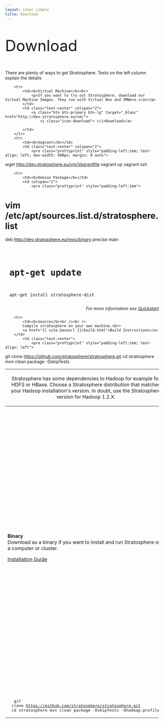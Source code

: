 ```yaml
--- 
layout: inner_simple
title: Download
---
```


<p style="font-size: 50px;margin-bottom:50px" class="text-center">Download</p>

<p class="text-center">There are plenty of ways to get Stratosphere. Texts on the left column explain the details</p>

<table class="table table-bordered table-striped">
	<thead>
		<tr>
			<th style="width:300px" ><p style="font-weight:normal;">Stratosphere has some dependencies to Hadoop for example for HDFS or HBase.
			Choose a Stratosphere distribution that matches your Hadoop installation's version. In doubt, use the Stratosphere version for Hadoop 1.2.X.</p>
			</th>
			<th class="text-center"><b>Hadoop 1.2.X</b>
			</th>
			<th class="text-center">Hadoop 2 (YARN)
				<p style="font-weight:normal;">Includes support for HBase and runs on YARN</p>
			</th>
		</tr>
	</thead>
	<tbody>
		<tr>
			<td style="width:300px"><b>Binary</b> <br>
				Download as a binary if you want to install and run Stratosphere on a computer or cluster.<br>
				<p><a href="/docs/gettingstarted.html">Installation Guide</a></p>
			</td>
			<td class="text-center"><a class="btn btn-primary btn-default" target="_blanc" href="http://dopa.dima.tu-berlin.de/bin/stratosphere-0.4-SNAPSHOT.tgz">
      <i class="icon-download"> </i>Download</a>
			
			</td>
			<td class="text-center"><a class="btn btn-primary btn-default" target="_blanc" href="http://dopa.dima.tu-berlin.de/bin/stratosphere-0.4-hadoop2-SNAPSHOT.tgz">
      <i class="icon-download"> </i>Download</a>
			</td>
		</tr>

		<tr>
			<td><b>Quickstart</b><br>
			You do not need to setup Stratosphere in order to start writing Jobs. These quickstart one-liners will create a directory structure conaining everything you need to start with Stratosphere.
			<p>For more information see <a href="/quickstart/">Quickstart</a></p>
		</td>
			<td  colspan="2">
				Java: <pre class="prettyprint" style="padding-left:1em">curl https://raw.github.com/stratosphere/stratosphere-quickstart/master/quickstart.sh | bash</pre>

				Scala: <pre class="prettyprint" style="padding-left:1em">curl https://raw.github.com/stratosphere/stratosphere-quickstart/master/quickstart-scala.sh | bash</pre>
				<b>Click here to see the command being executed</b>
			</td>
		</tr>


		<tr>
			<td style="width:300px"><b>Maven Dependencies</b><br /><br />
				Use the Maven Dependencies to add Stratosphere to your project, or if you do not want to use the Quickstart scripts.
			</td>
			<td>
			<pre class="prettyprint" style="padding-left:1em">
				
&lt;project&gt;
  ...
  &lt;dependencies&gt;
    &lt;dependency&gt;
      &lt;groupId&gt;eu.stratosphere&lt;/groupId&gt;
      &lt;artifactId&gt;stratosphere&lt;/artifactId&gt;
      &lt;version&gt;0.4-SNAPSHOT&lt;/version&gt;
      &lt;type&gt;pom&lt;/version&gt;
    &lt;/dependency&gt;
  &lt;/dependencies&gt;
&lt;/project&gt;
</pre>
<b>Note by robert: These dependencies do not work!</b>
			</td>
			<td><pre class="prettyprint" style="padding-left:1em">
&lt;project&gt;
  ...
  &lt;dependencies&gt;
    &lt;dependency&gt;
      &lt;groupId&gt;eu.stratosphere&lt;/groupId&gt;
      &lt;artifactId&gt;stratosphere&lt;/artifactId&gt;
      &lt;version&gt;0.4-hadoop2-SNAPSHOT&lt;/version&gt;
      &lt;type&gt;pom&lt;/version&gt;
    &lt;/dependency&gt;
  &lt;/dependencies&gt;
&lt;/project&gt;
</pre>
			</td>
		</tr>

		<tr>
			<td><b>Virtual Machine</b><br>
				<p>If you want to try out Stratosphere, download our Virtual Machine Images. They run with Virtual Box and VMWare.</a></p>
			</td>
			<td class="text-center" colspan="2">
				<a class="btn btn-primary btn-lg" target="_blanc" href="http://dev.stratosphere.eu/vm/">
      				<i class="icon-download"> </i>Download</a>
				
			</td>
		</tr>
		<tr>
			<td><b>Vagrant</b></td>
			<td class="text-center" colspan="2">
				<pre class="prettyprint" style="padding-left:1em; text-align: left; max-width: 400px; margin: 0 auto">
wget http://dev.stratosphere.eu/vm/Vagrantfile
vagrant up
vagrant ssh</pre></p>
			</td>
		</tr>

		<tr>
			<td><b>Debian Package</b></td>
			<td colspan="2">
				<pre class="prettyprint" style="padding-left:1em">
# vim /etc/apt/sources.list.d/stratosphere.list
deb http://dev.stratosphere.eu/repo/binary precise main</pre>
				<pre class="prettyprint" style="padding-left:1em">
# apt-get update
apt-get install stratosphere-dist</pre>
				<p style="text-align: right; font-style: italic;">For more information see <a href="/quickstart/">Quickstart</a></p>
			</td>
		</tr>

		<tr>
			<td><b>Source</b><br /><br />
			Compile stratosphere on your own machine.<br>
			<a href="{{ site.baseurl }}/build.html">Build Instructions</a>
		</td>
			<td class="text-center">
				<pre class="prettyprint" style="padding-left:1em; text-align: left">
git clone https://github.com/stratosphere/stratosphere.git
cd stratosphere
mvn clean package -DskipTests</pre>
			</td>
			<td class="text-center">
				<pre class="prettyprint" style="padding-left:1em; text-align: left">
git clone https://github.com/stratosphere/stratosphere.git
cd stratosphere
mvn clean package -DskipTests -Dhadoop.profile=2</pre>
			</td>
		</tr>
	</tbody>
</table>


<!--
<div class="bs-docs-grid">
<div class="row">
	<div class="col-md-2"></div>
	<div class="col-md-5 text-center"><h3>Hadoop 1.2.X</h3></div>
	<div class="col-md-5text-center"><h3>Hadoop 2 (YARN)</h3></div>
</div>
<div class="row">
	<div class="col-md-2"><b>Binary</b></div>
	<div class="col-md-5 text-center">
	<a class="btn btn-primary btn-lg" target="_blanc" href="http://dopa.dima.tu-berlin.de/bin/stratosphere-0.4-SNAPSHOT.tgz"><i class="icon-download"> </i>Download</a>
	<p style="text-align: right; font-style: italic;"><a href="/docs/gettingstarted.html">How to install?</a></p>
	</div>
	<div class="col-md-5 text-center">
	<a class="btn btn-primary btn-lg" target="_blanc" href="http://dopa.dima.tu-berlin.de/bin/stratosphere-0.4-hadoop2-SNAPSHOT.tgz"><i class="icon-download"> </i>Download</a>
	<p style="text-align: right; font-style: italic;"><a href="/docs/gettingstarted.html">How to install?</a></p>
	</div>
</div>
<div class="row">
	<div class="col-md-2"><b>Maven Dependencies</b><p>adding stratosphere to your own maven project</div>
	<div class="col-md-5">
	<pre class="prettyprint" style="padding-left:1em">
&lt;project&gt;
  ...
  &lt;dependencies&gt;
    &lt;dependency&gt;
      &lt;groupId&gt;eu.stratosphere&lt;/groupId&gt;
      &lt;artifactId&gt;todo&lt;/artifactId&gt;
      &lt;version&gt;todo&lt;/version&gt;
      &lt;type&gt;bar&lt;/type&gt;
      &lt;scope&gt;runtime&lt;/scope&gt;
    &lt;/dependency&gt;
  &lt;/dependencies&gt;
&lt;/project&gt;
	</pre>
	</div>
	<div class="col-md-5">
	<pre class="prettyprint" style="padding-left:1em">
&lt;project&gt;
  ...
  &lt;dependencies&gt;
    &lt;dependency&gt;
      &lt;groupId&gt;eu.stratosphere&lt;/groupId&gt;
      &lt;artifactId&gt;todo&lt;/artifactId&gt;
      &lt;version&gt;todo&lt;/version&gt;
      &lt;type&gt;bar&lt;/type&gt;
      &lt;scope&gt;runtime&lt;/scope&gt;
    &lt;/dependency&gt;
  &lt;/dependencies&gt;
&lt;/project&gt;
	</pre>
	</div>
</div>
<div class="row">
	<div class="col-md-2"><b>Quickstart</b></div>
	<div class="col-md-10 text-center">
		Java: <pre class="prettyprint" style="padding-left:1em">curl https://raw.github.com/stratosphere/stratosphere-quickstart/master/quickstart.sh | bash</pre>
		Scala: <pre class="prettyprint" style="padding-left:1em">curl https://raw.github.com/stratosphere/stratosphere-quickstart/master/quickstart.sh | bash</pre>
		<p style="text-align: right; font-style: italic;">For more information see <a href="/quickstart/">Quickstart</a></p>
	</div>
</div>
</div>
-->
